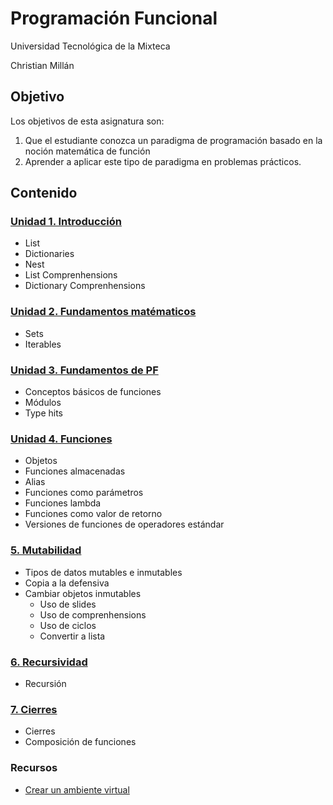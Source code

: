 # Programación Funcional

Universidad Tecnológica de la Mixteca

Christian Millán

## Objetivo

Los objetivos de esta asignatura son:

1. Que el estudiante conozca un paradigma de programación basado en la noción matemática de función
2. Aprender a aplicar este tipo de paradigma en problemas prácticos.

## Contenido

### [Unidad 1. Introducción](./L01-intro/README.md)

* List
* Dictionaries
* Nest
* List Comprenhensions
* Dictionary Comprenhensions
  
### [Unidad 2. Fundamentos matématicos](./L02-math_background/README.md)

* Sets
* Iterables

### [Unidad 3. Fundamentos de PF](./L03-functions_backgroud/)

* Conceptos básicos de funciones
* Módulos
* Type hits

### [Unidad 4. Funciones](./L04-functions/README.md)

* Objetos
* Funciones almacenadas
* Alias
* Funciones como parámetros
* Funciones lambda
* Funciones como valor de retorno
* Versiones de funciones de operadores estándar

### [5. Mutabilidad](./L05-Mutabilidad/README.md)

* Tipos de datos mutables e inmutables
* Copia a la defensiva
* Cambiar objetos inmutables
  * Uso de slides
  * Uso de comprenhensions
  * Uso de ciclos
  * Convertir a lista

### [6. Recursividad](./L06-Recursividad/README.md)

* Recursión

### [7. Cierres](./L07-closures/REAMDE.md)

* Cierres
* Composición de funciones

### Recursos

* [Crear un ambiente virtual](https://github.com/christiane-millan/misc/blob/master/python/001_ambientes_virtuales.md)